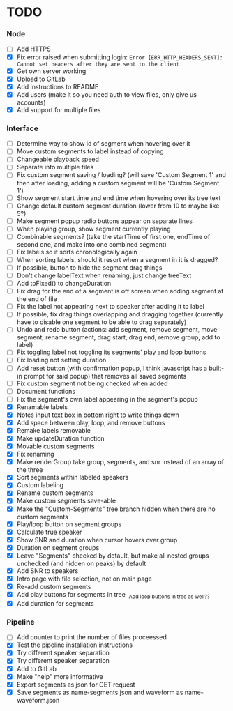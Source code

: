# TODO

### Node
 - [ ] Add HTTPS
 - [x] Fix error raised when submitting login: `Error [ERR_HTTP_HEADERS_SENT]: Cannot set headers after they are sent to the client`
 - [x] Get own server working
 - [x] Upload to GitLab
 - [x] Add instructions to README
 - [x] Add users (make it so you need auth to view files, only give us accounts)
 - [x] Add support for multiple files

### Interface
 - [ ] Determine way to show id of segment when hovering over it
 - [ ] Move custom segments to label instead of copying
 - [ ] Changeable playback speed
 - [ ] Separate into multiple files
 - [ ] Fix custom segment saving / loading? (will save 'Custom Segment 1' and then after loading, adding a custom segment will be 'Custom Segment 1')
 - [ ] Show segment start time and end time when hovering over its tree text
 - [ ] Change default custom segment duration (lower from 10 to maybe like 5?)
 - [ ] Make segment popup radio buttons appear on separate lines
 - [ ] When playing group, show segment currently playing
 - [ ] Combinable segments? (take the startTime of first one, endTime of second one, and make into one combined segment)
 - [ ] Fix labels so it sorts chronologically again
 - [ ] When sorting labels, should it resort when a segment in it is dragged?
 - [ ] If possible, button to hide the segment drag things
 - [ ] Don't change labelText when renaming, just change treeText
 - [ ] Add toFixed() to changeDuration
 - [ ] Fix drag for the end of a segment is off screen when adding segment at the end of file
 - [ ] Fix the label not appearing next to speaker after adding it to label
 - [ ] If possible, fix drag things overlapping and dragging together (currently have to disable one segment to be able to drag separately)
 - [ ] Undo and redo button (actions: add segment, remove segment, move segment, rename segment, drag start, drag end, remove group, add to label)
 - [ ] Fix toggling label not toggling its segments' play and loop buttons
 - [ ] Fix loading not setting duration
 - [ ] Add reset button (with confirmation popup, I think javascript has a built-in prompt for said popup) that removes all saved segments
 - [ ] Fix custom segment not being checked when added
 - [ ] Document functions
 - [ ] Fix the segment's own label appearing in the segment's popup
 - [x] Renamable labels
 - [x] Notes input text box in bottom right to write things down
 - [x] Add space between play, loop, and remove buttons
 - [x] Remake labels removable
 - [x] Make updateDuration function
 - [x] Movable custom segments
 - [x] Fix renaming
 - [x] Make renderGroup take group, segments, and snr instead of an array of the three
 - [x] Sort segments within labeled speakers
 - [x] Custom labeling
 - [x] Rename custom segments
 - [x] Make custom segments save-able
 - [x] Make the "Custom-Segments" tree branch hidden when there are no custom segments
 - [x] Play/loop button on segment groups
 - [x] Calculate true speaker
 - [x] Show SNR and duration when cursor hovers over group
 - [x] Duration on segment groups
 - [x] Leave "Segments" checked by default, but make all nested groups unchecked (and hidden on peaks) by default
 - [x] Add SNR to speakers
 - [x] Intro page with file selection, not on main page
 - [x] Re-add custom segments
 - [x] Add play buttons for segments in tree  <sub>Add loop buttons in tree as well??</sub>
 - [x] Add duration for segments

### Pipeline
 - [ ] Add counter to print the number of files proceessed
 - [x] Test the pipeline installation instructions
 - [x] Try different speaker separation
 - [x] Try different speaker separation
 - [x] Add to GitLab
 - [x] Make "help" more informative
 - [x] Export segments as json for GET request
 - [x] Save segments as name-segments.json and waveform as name-waveform.json
